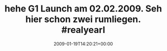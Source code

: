 ---
retweeted: false
source: <a href="http://twitter.com" rel="nofollow">Twitter Web Client</a>
entities:
  hashtags:
  - text: realyearlyadopters
    indices:
    - '63'
    - '82'
  symbols: []
  user_mentions: []
  urls: []
display_text_range:
- '0'
- '82'
favorite_count: '0'
id_str: '1130481817'
truncated: false
retweet_count: '0'
id: '1130481817'
created_at: Mon Jan 19 14:20:21 +0000 2009
favorited: false
full_text: "*hehe* G1 Launch am 02.02.2009. Seh hier schon zwei rumliegen. #realyearlyadopters"
lang: de
tags:
- realyearlyadopters
- pesos/twitter
date: '2009-01-19T14:20:21+00:00'
src: https://twitter.com/bascht/status/1130481817
original_url: https://twitter.com/bascht/status/1130481817
type: twitter_tweet
text: "*hehe* G1 Launch am 02.02.2009. Seh hier schon zwei rumliegen. #realyearlyadopters"
title: 'hehe G1 Launch am 02.02.2009. Seh hier schon zwei rumliegen. #realyearl'

---